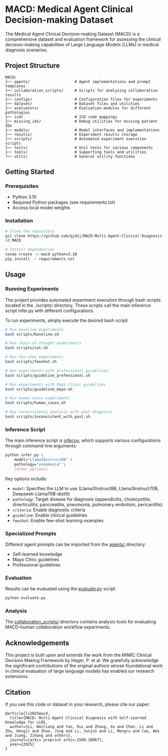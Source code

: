 # MACD: Medical Agent Clinical Decision-making Dataset

The Medical Agent Clinical Decision-making Dataset (MACD) is a comprehensive dataset and evaluation framework for assessing the clinical decision-making capabilities of Large Language Models (LLMs) in medical diagnosis scenarios.

## Project Structure

```
MACD/
├── agents/                    # Agent implementations and prompt templates
├── collaboration_scripts/     # Scripts for analyzing collaborative results
├── configs/                   # Configuration files for experiments
├── dataset/                   # Dataset files and utilities
├── evaluators/                # Evaluation modules for different pathologies
├── icd/                       # ICD code mappings
├── missing_ids/               # Debug utilities for missing patient IDs
├── models/                    # Model interfaces and implementations
├── results/                   # Experiment results storage
├── scripts/                   # Automated experiment execution scripts
├── tests/                     # Unit tests for various components
├── tools/                     # Supporting tools and utilities
└── utils/                     # General utility functions
```

## Getting Started

### Prerequisites

- Python 3.10
- Required Python packages (see requirements.txt)
- Access local model weights

### Installation

```bash
# Clone the repository
git clone https://github.com/qjdzj/MACD-Multi-Agent-Clinical-Diagnosis-with-Self-Learned-Knowledge-for-LLM.git
cd MACD

# Install dependencies
conda create -n macd python=3.10
pip install -r requirements.txt
```

## Usage

### Running Experiments

The project provides automated experiment execution through bash scripts located in the ./scripts/ directory. These scripts call the main inference script infer.py with different configurations.

To run experiments, simply execute the desired bash script:

```bash
# Run baseline experiments
bash scripts/baseline.sh

# Run chain-of-thought experiments
bash scripts/cot.sh

# Run few-shot experiments
bash scripts/fewshot.sh

# Run experiments with professional guidelines
bash scripts/guideline_professional.sh

# Run experiments with Mayo Clinic guidelines
bash scripts/guideline_mayo.sh

# Run human cases experiments
bash scripts/human_cases.sh

# Run inconsistency analysis with past diagnosis
bash scripts/inconsistent_with_past.sh
```

### Inference Script

The main inference script is [infer.py](./infer.py), which supports various configurations through command-line arguments:

```bash
python infer.py \
    model="Llama3Instruct8B" \
    pathology="pneumonia" \
    [other_options]
```

Key options include:
- `model`: Specifies the LLM to use (Llama3Instruct8B, Llama3Instruct70B, Deepseek-Llama70B-distill)
- `pathology`: Target disease for diagnosis (appendicitis, cholecystitis, diverticulitis, pancreatitis, pneumonia, pulmonary embolism, pericarditis)
- `criteria`: Enable diagnostic criteria
- `guideline`: Enable clinical guidelines
- `fewshot`: Enable few-shot learning examples

### Specialized Prompts

Different agent prompts can be imported from the [agents/](./agents/) directory:
- Self-learned knowledge
- Mayo Clinic guidelines
- Professional guidelines

### Evaluation

Results can be evaluated using the [evaluate.py](./evaluate.py) script:

```bash
python evaluate.py
```

### Analysis

The [collaboration_scripts/](./collaboration_scripts/) directory contains analysis tools for evaluating MACD-human collaboration workflow experiments.

## Acknowledgements

This project is built upon and extends the work from the MIMIC Clinical Decision Making Framework by Hager, P. et al. We gratefully acknowledge the significant contributions of the original authors whose foundational work in clinical evaluation of large language models has enabled our research extensions.

## Citation

If you use this code or dataset in your research, please cite our paper:

```
@article{li2025macd,
  title={MACD: Multi-Agent Clinical Diagnosis with Self-Learned Knowledge for LLM},
  author={Li, Wenliang and Yan, Rui and Zhang, Xu and Chen, Li and Zhu, Hongji and Zhao, Jing and Li, Junjun and Li, Mengru and Cao, Wei and Jiang, Zihang and others},
  journal={arXiv preprint arXiv:2509.20067},
  year={2025}
}
```